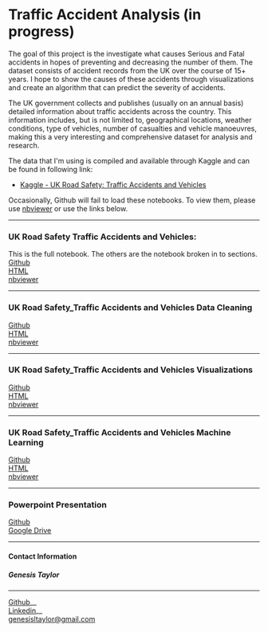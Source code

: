 # Traffic Accident Analysis (in progress)
The goal of this project is the investigate what causes Serious and Fatal accidents in hopes of preventing and decreasing the number of them. The dataset consists of accident records from the UK over the course of 15+ years. I hope to show the causes of these accidents through visualizations and create an algorithm that can predict the severity of accidents.

The UK government collects and publishes (usually on an annual basis) detailed information about traffic accidents across the country. This information includes, but is not limited to, geographical locations, weather conditions, type of vehicles, number of casualties and vehicle manoeuvres, making this a very interesting and comprehensive dataset for analysis and research.

The data that I'm using is compiled and available through Kaggle and can be found in following link:
* [Kaggle - UK Road Safety: Traffic Accidents and Vehicles](https://www.kaggle.com/tsiaras/uk-road-safety-accidents-and-vehicles#Vehicle_Information)<br>

Occasionally, Github will fail to load these notebooks. To view them, please use [nbviewer](https://nbviewer.jupyter.org/) or use the links below.
***

### UK Road Safety Traffic Accidents and Vehicles:
This is the full notebook. The others are the notebook broken in to sections.<br>
[Github](https://github.com/GenTaylor/Traffic-Accident-Analysis/blob/master/UK%20Road%20Safety%20Traffic%20Accidents%20and%20Vehicles.ipynb)<br>
[HTML]()<br>
[nbviewer](https://nbviewer.jupyter.org/github/GenTaylor/Traffic-Accident-Analysis/blob/master/UK%20Road%20Safety%20Traffic%20Accidents%20and%20Vehicles.ipynb)<br>
***
### UK Road Safety_Traffic Accidents and Vehicles Data Cleaning
[Github]()<br>
[HTML]()<br>
[nbviewer]()<br>
***
### UK Road Safety_Traffic Accidents and Vehicles Visualizations
[Github]()<br>
[HTML]()<br>
[nbviewer]()<br>
***
### UK Road Safety_Traffic Accidents and Vehicles Machine Learning
[Github]()<br>
[HTML]()<br>
[nbviewer]()<br>
***
### Powerpoint Presentation
[Github]()<br>
[Google Drive]()<br>
***
#### Contact Information
##### Genesis Taylor
***

[Github](https://github.com/GenTaylor/)__ <br>
[Linkedin](https://linkedin.com/in/genesistaylor/)__<br>
genesisltaylor@gmail.com
